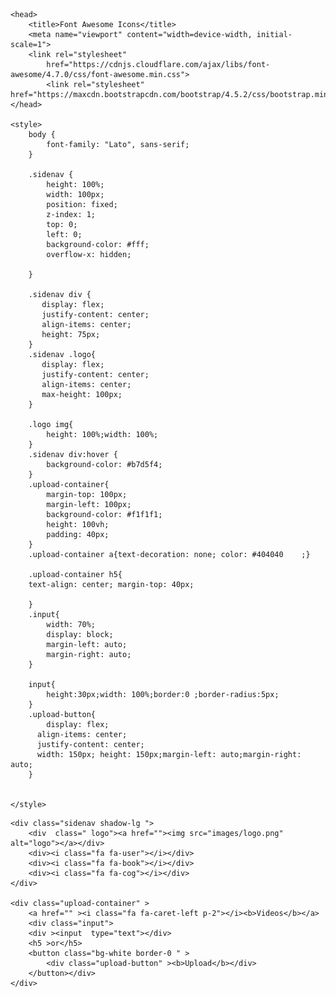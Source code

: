 
<html>

<head>

    <head>
        <title>Font Awesome Icons</title>
        <meta name="viewport" content="width=device-width, initial-scale=1">
        <link rel="stylesheet"
            href="https://cdnjs.cloudflare.com/ajax/libs/font-awesome/4.7.0/css/font-awesome.min.css">
            <link rel="stylesheet" href="https://maxcdn.bootstrapcdn.com/bootstrap/4.5.2/css/bootstrap.min.css">
    </head>

    <style>
        body {
            font-family: "Lato", sans-serif;
        }

        .sidenav {
            height: 100%;
            width: 100px;
            position: fixed;
            z-index: 1;
            top: 0;
            left: 0;
            background-color: #fff;
            overflow-x: hidden;
           
        }

        .sidenav div {
           display: flex;
           justify-content: center;
           align-items: center;
           height: 75px;
        }
        .sidenav .logo{
           display: flex;
           justify-content: center;
           align-items: center;
           max-height: 100px;
        }

        .logo img{
            height: 100%;width: 100%;
        }
        .sidenav div:hover {
            background-color: #b7d5f4;
        }
        .upload-container{
            margin-top: 100px;
            margin-left: 100px;
            background-color: #f1f1f1;
            height: 100vh;
            padding: 40px;
        }
        .upload-container a{text-decoration: none; color: #404040    ;}

        .upload-container h5{
        text-align: center; margin-top: 40px;

        }
        .input{
            width: 70%;
            display: block;
            margin-left: auto;
            margin-right: auto;
        }

        input{
            height:30px;width: 100%;border:0 ;border-radius:5px;
        }
        .upload-button{
            display: flex;
          align-items: center;
          justify-content: center;
          width: 150px; height: 150px;margin-left: auto;margin-right: auto;
        }


    </style>
</head>

<body>

    <div class="sidenav shadow-lg ">
        <div  class=" logo"><a href=""><img src="images/logo.png" alt="logo"></a></div>
        <div><i class="fa fa-user"></i></div>
        <div><i class="fa fa-book"></i></div>
        <div><i class="fa fa-cog"></i></div>
    </div>

    <div class="upload-container" >
        <a href="" ><i class="fa fa-caret-left p-2"></i><b>Videos</b></a>
        <div class="input">
        <div ><input  type="text"></div>
        <h5 >or</h5>
        <button class="bg-white border-0 " >
            <div class="upload-button" ><b>Upload</b></div>
        </button></div>
    </div>

    

</body>

</html>
